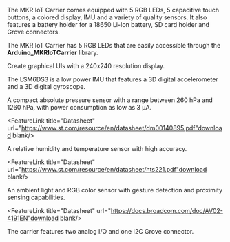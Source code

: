 <FeatureDescription>

The MKR IoT Carrier comes equipped with 5 RGB LEDs, 5 capacitive touch buttons, a colored display, IMU and a variety of quality sensors. It also features a battery holder for a 18650 Li-Ion battery, SD card holder and Grove connectors.

</FeatureDescription>

<FeatureList>

<Feature title="RGB LEDs" image="led">

The MKR IoT Carrier has 5 RGB LEDs that are easily accessible through the **Arduino_MKRIoTCarrier** library.

</Feature>

<Feature title="Rounded 1.3” TFT Display" image="configurability">

Create graphical UIs with a 240x240 resolution display.

</Feature>


<Feature title="LSM6DS3" image="imu">

The LSM6DS3 is a low power IMU that features a 3D digital accelerometer and a 3D digital gyroscope. 

<FeatureLink title="Datasheet" url="https://docs.arduino.cc/resources/datasheets/LSM6DS3-datasheet.pdf" download blank/>
</Feature>

<Feature title="LPS22HB" image="pressure-sensor">
A compact absolute pressure sensor with a range between 260 hPa and 1260 hPa, with power consumption as low as 3 μA.

<FeatureLink title="Datasheet" url="https://www.st.com/resource/en/datasheet/dm00140895.pdf"download blank/>
</Feature>

<Feature title="HTS221" image="temperature-sensor">
A relative humidity and temperature sensor with high accuracy.

<FeatureLink title="Datasheet" url="https://www.st.com/resource/en/datasheet/hts221.pdf"download blank/>
</Feature>

<Feature title="APDS-9960" image="color-sensor">

An ambient light and RGB color sensor with gesture detection and proximity sensing capabilities. 

<FeatureLink title="Datasheet" url="https://docs.broadcom.com/doc/AV02-4191EN"download blank/>
</Feature>

<Feature title="3x Grove connectors" image="connection">

The carrier features two analog I/O and one I2C Grove connector. 

</Feature>


</FeatureList>
